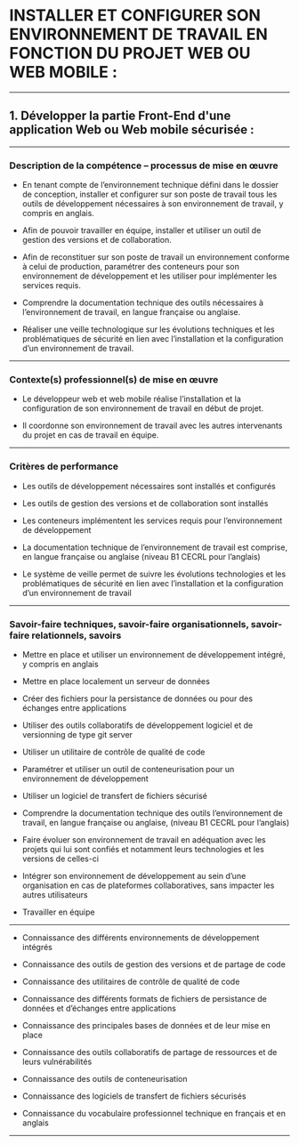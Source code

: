 # **INSTALLER ET CONFIGURER SON ENVIRONNEMENT DE TRAVAIL EN FONCTION DU PROJET WEB OU WEB MOBILE :**
---

## **1. Développer la partie Front-End d'une application Web ou Web mobile sécurisée :**
---

### **Description de la compétence – processus de mise en œuvre**

* En tenant compte de l’environnement technique défini dans le dossier de conception, installer et configurer sur son poste de travail tous les outils de développement nécessaires à son environnement de travail, y compris en anglais.

* Afin de pouvoir travailler en équipe, installer et utiliser un outil de gestion des versions et de collaboration.

* Afin de reconstituer sur son poste de travail un environnement conforme à celui de production, paramétrer des conteneurs pour son environnement de développement et les utiliser pour implémenter les services requis.

* Comprendre la documentation technique des outils nécessaires à l’environnement de travail, en langue
française ou anglaise.

* Réaliser une veille technologique sur les évolutions techniques et les problématiques de sécurité en lien
avec l’installation et la configuration d’un environnement de travail.
---

### **Contexte(s) professionnel(s) de mise en œuvre**

* Le développeur web et web mobile réalise l’installation et la configuration de son environnement de travail en début de projet.

* Il coordonne son environnement de travail avec les autres intervenants du projet en cas de travail en équipe.
---

### **Critères de performance**

* Les outils de développement nécessaires sont installés et configurés

* Les outils de gestion des versions et de collaboration sont installés

* Les conteneurs implémentent les services requis pour l’environnement de développement

* La documentation technique de l’environnement de travail est comprise, en langue française ou anglaise
(niveau B1 CECRL pour l’anglais)

* Le système de veille permet de suivre les évolutions technologies et les problématiques de sécurité en lien avec l’installation et la configuration d’un environnement de travail
---

### **Savoir-faire techniques, savoir-faire organisationnels, savoir-faire relationnels, savoirs**

* Mettre en place et utiliser un environnement de développement intégré, y compris en anglais

* Mettre en place localement un serveur de données

* Créer des fichiers pour la persistance de données ou pour des échanges entre applications

* Utiliser des outils collaboratifs de développement logiciel et de versionning de type git server

* Utiliser un utilitaire de contrôle de qualité de code

* Paramétrer et utiliser un outil de conteneurisation pour un environnement de développement

* Utiliser un logiciel de transfert de fichiers sécurisé

* Comprendre la documentation technique des outils l’environnement de travail, en langue française ou anglaise, (niveau B1 CECRL pour l’anglais)

* Faire évoluer son environnement de travail en adéquation avec les projets qui lui sont confiés et notamment leurs technologies et les versions de celles-ci

* Intégrer son environnement de développement au sein d’une organisation en cas de plateformes collaboratives, sans impacter les autres utilisateurs

* Travailler en équipe

--------------------------------------------------------------------------------------------------------------------------------------------------------------------------------------------

* Connaissance des différents environnements de développement intégrés

* Connaissance des outils de gestion des versions et de partage de code

* Connaissance des utilitaires de contrôle de qualité de code

* Connaissance des différents formats de fichiers de persistance de données et d’échanges entre applications

* Connaissance des principales bases de données et de leur mise en place

* Connaissance des outils collaboratifs de partage de ressources et de leurs vulnérabilités

* Connaissance des outils de conteneurisation

* Connaissance des logiciels de transfert de fichiers sécurisés

* Connaissance du vocabulaire professionnel technique en français et en anglais
---